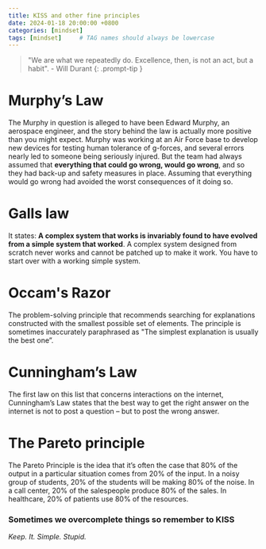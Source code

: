 ```yaml
---
title: KISS and other fine principles
date: 2024-01-18 20:00:00 +0800
categories: [mindset]
tags: [mindset]     # TAG names should always be lowercase
---
```


> "We are what we repeatedly do. Excellence, then, is not an act, but a habit". - Will Durant
{: .prompt-tip }

# Murphy’s Law

The Murphy in question is alleged to have been Edward Murphy, an aerospace engineer, and the story behind the law is actually more positive than you might expect. Murphy was working at an Air Force base to develop new devices for testing human tolerance of g-forces, and several errors nearly led to someone being seriously injured. But the team had always assumed that **everything that could go wrong, would go wrong**, and so they had back-up and safety measures in place. Assuming that everything would go wrong had avoided the worst consequences of it doing so.

# Galls law

It states: **A complex system that works is invariably found to have evolved from a simple system that worked**. A complex system designed from scratch never works and cannot be patched up to make it work. You have to start over with a working simple system.

# Occam's Razor

The problem-solving principle that recommends searching for explanations constructed with the smallest possible set of elements. The principle is sometimes inaccurately paraphrased as "The simplest explanation is usually the best one”.

# Cunningham’s Law

The first law on this list that concerns interactions on the internet, Cunningham’s Law states that the best way to get the right answer on the internet is not to post a question – but to post the wrong answer.

# The Pareto principle

The Pareto Principle is the idea that it’s often the case that 80% of the output in a particular situation comes from 20% of the input. In a noisy group of students, 20% of the students will be making 80% of the noise. In a call center, 20% of the salespeople produce 80% of the sales. In healthcare, 20% of patients use 80% of the resources.


### Sometimes we overcomplete things so remember to KISS

*Keep. It. Simple. Stupid.*
